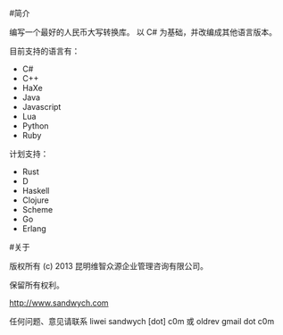 #简介

编写一个最好的人民币大写转换库。
以 C# 为基础，并改编成其他语言版本。

目前支持的语言有：

* C#
* C++
* HaXe
* Java
* Javascript
* Lua
* Python
* Ruby

计划支持：

* Rust
* D
* Haskell
* Clojure
* Scheme
* Go
* Erlang


#关于

版权所有 (c) 2013 昆明维智众源企业管理咨询有限公司。

保留所有权利。

http://www.sandwych.com

任何问题、意见请联系 liwei<at> sandwych [dot] c0m 或 oldrev <at> gmail dot c0m
